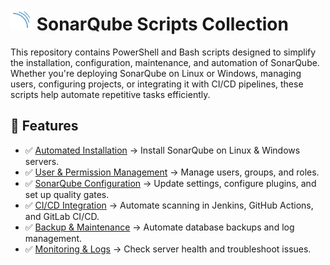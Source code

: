 # <img src="../Assets/pics/SonarQube.svg" width="35"> SonarQube  Scripts Collection

This repository contains PowerShell and Bash scripts designed to simplify the installation, configuration, maintenance, and automation of SonarQube. Whether you're deploying SonarQube on Linux or Windows, managing users, configuring projects, or integrating it with CI/CD pipelines, these scripts help automate repetitive tasks efficiently.

## 🚀 Features

- ✅ [Automated Installation](./Install/) → Install SonarQube on Linux & Windows servers.
- ✅ [User & Permission Management](./UAC/) → Manage users, groups, and roles.
- ✅ [SonarQube Configuration](./Manage/) → Update settings, configure plugins, and set up quality gates.
- ✅ [CI/CD Integration](./Automate/) → Automate scanning in Jenkins, GitHub Actions, and GitLab CI/CD.
- ✅ [Backup & Maintenance](./Backup/) → Automate database backups and log management.
- ✅ [Monitoring & Logs](./Perf/) → Check server health and troubleshoot issues.
